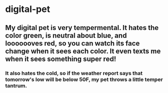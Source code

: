 # digital-pet

## My digital pet is very tempermental. It hates the color green, is neutral about blue, and looooooves red, so you can watch its face change when it sees each color. It even texts me when it sees something super red!


### It also hates the cold, so if the weather report says that tomorrow's low will be below 50F, my pet throws a little temper tantrum. 


